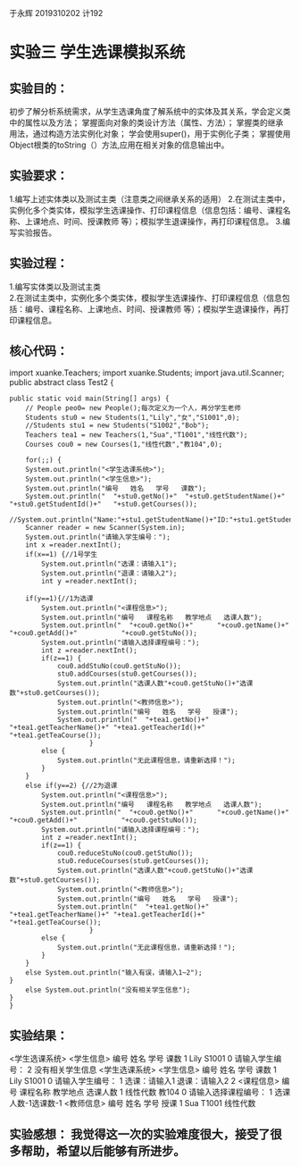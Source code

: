 于永辉 2019310202 计192
# 实验三 学生选课模拟系统

## 实验目的：
  初步了解分析系统需求，从学生选课角度了解系统中的实体及其关系，学会定义类中的属性以及方法；
掌握面向对象的类设计方法（属性、方法）；
掌握类的继承用法，通过构造方法实例化对象；
学会使用super()，用于实例化子类；
掌握使用Object根类的toString（）方法,应用在相关对象的信息输出中。

## 实验要求：
1.编写上述实体类以及测试主类（注意类之间继承关系的适用）
2.在测试主类中，实例化多个类实体，模拟学生选课操作、打印课程信息（信息包括：编号、课程名称、上课地点、时间、授课教师 等）；模拟学生退课操作，再打印课程信息。
3.编写实验报告。

## 实验过程：
  1.编写实体类以及测试主类                         
  2.在测试主类中，实例化多个类实体，模拟学生选课操作、打印课程信息（信息包括：编号、课程名称、上课地点、时间、授课教师 等）；模拟学生退课操作，再打印课程信息。
## 核心代码：
  import xuanke.Teachers;
import xuanke.Students;
import java.util.Scanner;
public abstract class Test2 {

	public static void main(String[] args) {
		// People peo0= new People();每次定义为一个人，再分学生老师
		Students stu0 = new Students(1,"Lily","女","S1001",0);
		//Students stu1 = new Students("S1002","Bob");
		Teachers tea1 = new Teachers(1,"Sua","T1001","线性代数");
		Courses cou0 = new Courses(1,"线性代数","教104",0);
		
		for(;;) {
		System.out.println("<学生选课系统>");
		System.out.println("<学生信息>");
		System.out.println("编号   姓名   学号   课数");
		System.out.println("  "+stu0.getNo()+"  "+stu0.getStudentName()+" "+stu0.getStudentId()+"   "+stu0.getCourses());
		//System.out.println("Name:"+stu1.getStudentName()+"ID:"+stu1.getStudentId());
		Scanner reader = new Scanner(System.in);
		System.out.println("请输入学生编号：");
		int x =reader.nextInt();
		if(x==1) {//1号学生
			System.out.println("选课：请输入1");
			System.out.println("退课：请输入2");
			int y =reader.nextInt();
	        
		if(y==1){//1为选课
			System.out.println("<课程信息>");
			System.out.println("编号   课程名称   教学地点   选课人数");
			System.out.println("  "+cou0.getNo()+"      "+cou0.getName()+"     "+cou0.getAdd()+"           "+cou0.getStuNo());
			System.out.println("请输入选择课程编号：");
			int z =reader.nextInt();
			if(z==1) {
				cou0.addStuNo(cou0.getStuNo());
				stu0.addCourses(stu0.getCourses());
				System.out.println("选课人数"+cou0.getStuNo()+"选课数"+stu0.getCourses());
				System.out.println("<教师信息>");
				System.out.println("编号   姓名   学号   授课");
				System.out.println("  "+tea1.getNo()+"  "+tea1.getTeacherName()+" "+tea1.getTeacherId()+" "+tea1.getTeaCourse());
						}
			else {
				System.out.println("无此课程信息，请重新选择！");
			}
		}
		else if(y==2) {//2为退课
			System.out.println("<课程信息>");
			System.out.println("编号   课程名称   教学地点   选课人数");
			System.out.println("  "+cou0.getNo()+"      "+cou0.getName()+"     "+cou0.getAdd()+"           "+cou0.getStuNo());
			System.out.println("请输入选择课程编号：");
			int z =reader.nextInt();
			if(z==1) {
				cou0.reduceStuNo(cou0.getStuNo());
				stu0.reduceCourses(stu0.getCourses());
				System.out.println("选课人数"+cou0.getStuNo()+"选课数"+stu0.getCourses());
				System.out.println("<教师信息>");
				System.out.println("编号   姓名   学号   授课");
				System.out.println("  "+tea1.getNo()+"  "+tea1.getTeacherName()+" "+tea1.getTeacherId()+" "+tea1.getTeaCourse());
						}
			else {
				System.out.println("无此课程信息，请重新选择！");
			}
		}
		else System.out.println("输入有误，请输入1~2");
	}
		else System.out.println("没有相关学生信息");
	}
	}
## 实验结果：
  <学生选课系统>
<学生信息>
编号   姓名   学号   课数
  1  Lily S1001   0
请输入学生编号：
2
没有相关学生信息
<学生选课系统>
<学生信息>
编号   姓名   学号   课数
  1  Lily S1001   0
请输入学生编号：
1
选课：请输入1
退课：请输入2
2
<课程信息>
编号   课程名称   教学地点   选课人数
  1      线性代数     教104           0
请输入选择课程编号：
1
选课人数-1选课数-1
<教师信息>
编号   姓名   学号   授课
  1  Sua T1001 线性代数
## 实验感想： 我觉得这一次的实验难度很大，接受了很多帮助，希望以后能够有所进步。
